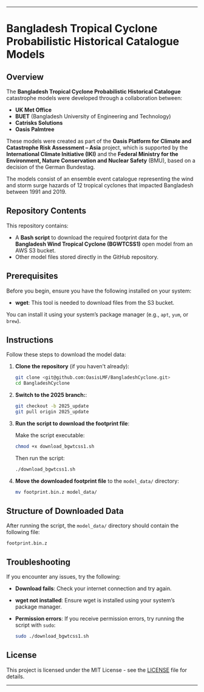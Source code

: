 
---

# Bangladesh Tropical Cyclone Probabilistic Historical Catalogue Models

## Overview

The **Bangladesh Tropical Cyclone Probabilistic Historical Catalogue** catastrophe models were developed through a collaboration between:

- **UK Met Office**
- **BUET** (Bangladesh University of Engineering and Technology)
- **Catrisks Solutions**
- **Oasis Palmtree**

These models were created as part of the **Oasis Platform for Climate and Catastrophe Risk Assessment – Asia** project, which is supported by the **International Climate Initiative (IKI)** and the **Federal Ministry for the Environment, Nature Conservation and Nuclear Safety** (BMU), based on a decision of the German Bundestag.

The models consist of an ensemble event catalogue representing the wind and storm surge hazards of 12 tropical cyclones that impacted Bangladesh between 1991 and 2019.

## Repository Contents

This repository contains:

- A **Bash script** to download the required footprint data for the **Bangladesh Wind Tropical Cyclone (BGWTCSS1)** open model from an AWS S3 bucket.
- Other model files stored directly in the GitHub repository.

## Prerequisites

Before you begin, ensure you have the following installed on your system:

- **wget**: This tool is needed to download files from the S3 bucket.

You can install it using your system’s package manager (e.g., `apt`, `yum`, or `brew`).

## Instructions

Follow these steps to download the model data:

1. **Clone the repository** (if you haven't already):

    ```bash
    git clone <git@github.com:OasisLMF/BangladeshCyclone.git>
    cd BangladeshCyclone
    ```

2. **Switch to the 2025 branch:**:

    ```bash
    git checkout -b 2025_update
    git pull origin 2025_update
    ```

3. **Run the script to download the footprint file**:

    Make the script executable:

    ```bash
    chmod +x download_bgwtcss1.sh
    ```

    Then run the script:

    ```bash
    ./download_bgwtcss1.sh
    ```

4. **Move the downloaded footprint file** to the `model_data/` directory:

    ```bash
    mv footprint.bin.z model_data/
    ```

## Structure of Downloaded Data

After running the script, the `model_data/` directory should contain the following file:

```
footprint.bin.z
```

## Troubleshooting

If you encounter any issues, try the following:

- **Download fails**: Check your internet connection and try again.
- **wget not installed**: Ensure wget is installed using your system’s package manager.
- **Permission errors**: If you receive permission errors, try running the script with `sudo`:

    ```bash
    sudo ./download_bgwtcss1.sh
    ```

## License

This project is licensed under the MIT License - see the [LICENSE](LICENSE) file for details.

---
